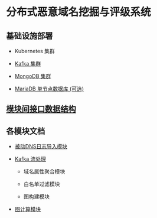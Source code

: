 # 分布式恶意域名挖掘与评级系统

## 基础设施部署

- Kubernetes 集群

- [Kafka 集群](deploy/kubernetes/infra/kafka/)

- [MongoDB 集群](deploy/kubernetes/infra/db/mongodb/)

- [MariaDB 单节点数据库 (可选)](deploy/kubernetes/infra/db/mariadb/)

## [模块间接口数据结构](common/src/main/kotlin/com/hitnslab/dnssecurity/deeparcher/api/proto/)

## 各模块文档

- [被动DNS日志导入模块](pdns-data-loader/)

- [Kafka 流处理](stream/)

  - 域名属性聚合模块

  - 白名单过滤模块

  - 图构建模块

- [图计算模块](graph-analyzer/)
